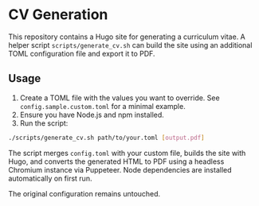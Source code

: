 # CV Generation

This repository contains a Hugo site for generating a curriculum vitae. A helper script `scripts/generate_cv.sh` can build the site using an additional TOML configuration file and export it to PDF.

## Usage

1. Create a TOML file with the values you want to override. See `config.sample.custom.toml` for a minimal example.
2. Ensure you have Node.js and npm installed.
3. Run the script:

```bash
./scripts/generate_cv.sh path/to/your.toml [output.pdf]
```

The script merges `config.toml` with your custom file, builds the site with Hugo, and converts the generated HTML to PDF using a headless Chromium instance via Puppeteer. Node dependencies are installed automatically on first run.

The original configuration remains untouched.
